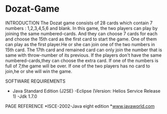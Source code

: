 # Dozat-Game

INTRODUCTION
  The Dozat game consists of 28 cards which contain 7 numbers : 1,2,3,4,5,6 and blank.
	In this game, the two players can play by joining the same numbered-cards.
	And they can choose 7 cards for each and choose the 15th card as the first card to start the game.
	One of them can play as the first player.He or she can join one of the two numbers in 15th card.
	The 17th card and remained card can only join the number that is same with throw-number of its previous.
	If the players don't have the same numbered-cards,they can choose the extra card.
	If one of the numbers is full of 7,the game will be over.
	If one of the two players has no card to join,he or she will win the game.
  
  
SOFTWARE REQUIREMENTS
  *  Java Standard Edition (J2SE)
		-Eclipse (Version: Helios Service Release 1)
		-Jdk 1.7.0
   
PAGE REFERENCE
  *ISCE-2002-Java eight edition 
	*www.javaworld.com
